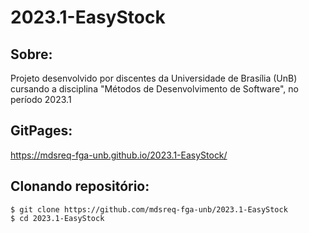 # 2023.1-EasyStock
## Sobre:
Projeto desenvolvido por discentes da Universidade de Brasília (UnB) cursando a disciplina "Métodos de Desenvolvimento de Software", no período 2023.1

## GitPages:
https://mdsreq-fga-unb.github.io/2023.1-EasyStock/

## Clonando repositório:
```
$ git clone https://github.com/mdsreq-fga-unb/2023.1-EasyStock
$ cd 2023.1-EasyStock
```